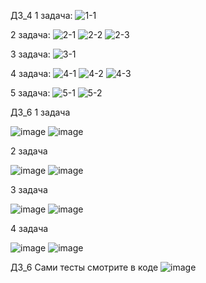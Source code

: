 ДЗ_4
1 задача:
![1-1](https://github.com/user-attachments/assets/285d6df5-b7a4-4ef7-a447-c162248faa5a)

2 задача:
![2-1](https://github.com/user-attachments/assets/cf94751c-fc2f-47be-b962-5403d55d9744)
![2-2](https://github.com/user-attachments/assets/b4900d34-4942-42dc-b9a4-4cacc4cd67b9)
![2-3](https://github.com/user-attachments/assets/1db7244d-e2b1-4208-9d37-2ee24ca9d387)

3 задача:
![3-1](https://github.com/user-attachments/assets/f142644d-4ba8-4fe2-9b27-2710c7b63d8f)

4 задача:
![4-1](https://github.com/user-attachments/assets/1c300b00-14df-4a5e-8342-a3bb0e8e2d04)
![4-2](https://github.com/user-attachments/assets/60131931-38b6-4875-b09d-a356fdb9ec66)
![4-3](https://github.com/user-attachments/assets/1e1e620c-eef4-4cc0-9f4c-54afe9cd95d1)

5 задача:
![5-1](https://github.com/user-attachments/assets/0f35e9c4-8ff4-4fb4-815f-77c844db853a)
![5-2](https://github.com/user-attachments/assets/a4e63f4c-13cd-45db-a532-cfe07031a071)

ДЗ_6
1 задача

![image](https://github.com/user-attachments/assets/fbd73209-4ad9-4b60-8a1a-786188d4684e)
![image](https://github.com/user-attachments/assets/67717df4-5aa2-45b5-ae7e-0c5853b2f95f)

2 задача

![image](https://github.com/user-attachments/assets/6d8afc93-c918-4b1e-928a-28df601108b7)
![image](https://github.com/user-attachments/assets/d8cd1920-3c4e-4288-827a-87440b323f8e)

3 задача

![image](https://github.com/user-attachments/assets/d6d0fb23-b18c-4bb0-8563-6d1039171675)
![image](https://github.com/user-attachments/assets/001147fa-c0e6-4ba1-8784-ace043e27a9e)

4 задача

![image](https://github.com/user-attachments/assets/27d14485-8422-4547-9e34-8e9021230378)
![image](https://github.com/user-attachments/assets/61555ec8-a653-4629-a91b-84c11f0b0016)

ДЗ_6
Сами тесты смотрите в коде
![image](https://github.com/user-attachments/assets/60e4d8b9-2767-4c75-972a-11d0ddcfcdb2)

